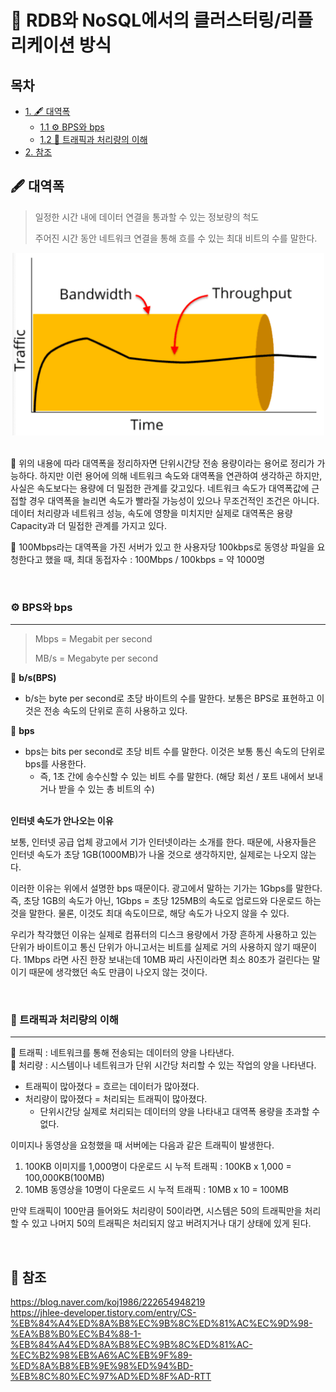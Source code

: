 # 📖 RDB와 NoSQL에서의 클러스터링/리플리케이션 방식

## 목차

- [1. 🖋 대역폭](#-대역폭)
  - [1.1 ⚙️ BPS와 bps](#-bps와-bps)
  - [1.2 🚧 트래픽과 처리량의 이해](#-트래픽과-처리량의-이해)
- [2. 참조](#-참조)

## 🖋 대역폭

> 일정한 시간 내에 데이터 연결을 통과할 수 있는 정보량의 척도
>
> 주어진 시간 동안 네트워크 연결을 통해 흐를 수 있는 최대 비트의 수를 말한다.

<div align="center">
    <img src = "./img/network_bandwidth_1.png" alt="대역폭 이미지" width="500">
</div> 

<br/>

🔹 위의 내용에 따라 대역폭을 정리하자면 단위시간당 전송 용량이라는 용어로 정리가 가능하다. 하지만 이런 용어에 의해 네트워크 속도와 대역폭을 연관하여 생각하곤 하지만, 사실은 속도보다는 용량에 더 밀접한 관계를 갖고있다. 네트워크 속도가 대역폭값에 근접할 경우 대역폭을 늘리면 속도가 빨라질 가능성이 있으나 무조건적인 조건은 아니다. 데이터 처리량과 네트워크 성능, 속도에 영향을 미치지만 실제로 대역폭은 용량Capacity과 더 밀접한 관계를 가지고 있다.

🔹 100Mbps라는 대역폭을 가진 서버가 있고 한 사용자당 100kbps로 동영상 파일을 요청한다고 했을 때, 최대 동접자수 : 100Mbps / 100kbps = 약 1000명

<br/>

### ⚙️ BPS와 bps

---

> Mbps = Megabit per second
> 
> MB/s = Megabyte per second

🔹 **b/s(BPS)**
- b/s는 byte per second로 초당 바이트의 수를 말한다. 보통은 BPS로 표현하고 이것은 전송 속도의 단위로 흔히 사용하고 있다.

🔹 **bps**
- bps는 bits per second로 초당 비트 수를 말한다. 이것은 보통 통신 속도의 단위로 bps를 사용한다.
    - 즉, 1초 간에 송수신할 수 있는 비트 수를 말한다. (해당 회선 / 포트 내에서 보내거나 받을 수 있는 총 비트의 수) <br/><br/>

**인터넷 속도가 안나오는 이유**

보통, 인터넷 공급 업체 광고에서 기가 인터넷이라는 소개를 한다. 때문에, 사용자들은 인터넷 속도가 초당 1GB(1000MB)가 나올 것으로 생각하지만, 실제로는 나오지 않는다.

이러한 이유는 위에서 설명한 bps 때문이다. 광고에서 말하는 기가는 1Gbps를 말한다. 즉, 초당 1GB의 속도가 아닌, 1Gbps = 초당 125MB의 속도로 업로드와 다운로드 하는 것을 말한다. 물론, 이것도 최대 속도이므로, 해당 속도가 나오지 않을 수 있다.

우리가 착각했던 이유는 실제로 컴퓨터의 디스크 용량에서 가장 흔하게 사용하고 있는 단위가 바이트이고 통신 단위가 아니고서는 비트를 실제로 거의 사용하지 않기 때문이다. 1Mbps 라면 사진 한장 보내는데 10MB 짜리 사진이라면 최소 80초가 걸린다는 말이기 때문에 생각했던 속도 만큼이 나오지 않는 것이다.

<br/>

### 🚧 트래픽과 처리량의 이해

---

🔹 트래픽 : 네트워크를 통해 전송되는 데이터의 양을 나타낸다. <br/>
🔹 처리량 : 시스템이나 네트워크가 단위 시간당 처리할 수 있는 작업의 양을 나타낸다.

- 트래픽이 많아졌다 = 흐르는 데이터가 많아졌다.
- 처리량이 많아졌다 = 처리되는 트래픽이 많아졌다.
    - 단위시간당 실제로 처리되는 데이터의 양을 나타내고 대역폭 용량을 초과할 수 없다. <br/>

이미지나 동영상을 요청했을 때 서버에는 다음과 같은 트래픽이 발생한다.

1. 100KB 이미지를 1,000명이 다운로드 시 누적 트래픽 : 100KB x 1,000 = 100,000KB(100MB)
2. 10MB 동영상을 10명이 다운로드 시 누적 트래픽 : 10MB x 10 = 100MB

만약 트래픽이 100만큼 들어와도 처리량이 50이라면, 시스템은 50의 트래픽만을 처리할 수 있고 나머지 50의 트래픽은 처리되지 않고 버려지거나 대기 상태에 있게 된다.

<br/>

## 📸 참조

https://blog.naver.com/koj1986/222654948219 <br/>
https://jhlee-developer.tistory.com/entry/CS-%EB%84%A4%ED%8A%B8%EC%9B%8C%ED%81%AC%EC%9D%98-%EA%B8%B0%EC%B4%88-1-%EB%84%A4%ED%8A%B8%EC%9B%8C%ED%81%AC-%EC%B2%98%EB%A6%AC%EB%9F%89-%ED%8A%B8%EB%9E%98%ED%94%BD-%EB%8C%80%EC%97%AD%ED%8F%AD-RTT

